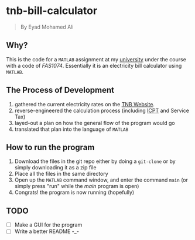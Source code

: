 # tnb-bill-calculator
> By Eyad Mohamed Ali

## Why?
This is the code for a `MATLAB` assignment at my [university](https://www.ucsiuniversity.edu.my/) under the course with a code of _FAS1074_. Essentially it is an electricity bill calculator using `MATLAB`.

## The Process of Development
1. gathered the current electricity rates on the [TNB Website](https://www.mytnb.com.my/residential/understand-your-bill/pricing-tariff).
2. reverse-engineered the calculation process (including [ICPT](https://www.tnb.com.my/faq/icpt-english/) and Service Tax)
3. layed-out a plan on how the general flow of the program would go
4. translated that plan into the language of `MATLAB`

## How to run the program
1. Download the files in the git repo either by doing a `git-clone` or by simply downloading it as a zip file
2. Place all the files in the same directory
3. Open up the `MATLAB` command window, and enter the command `main` (or simply press "run" while the _main_ program is open)
4. Congrats! the program is now running (hopefully)

## TODO
* [ ] Make a GUI for the program
* [ ] Write a better README -_-
